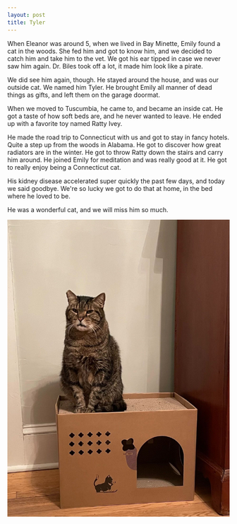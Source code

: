 ```yaml
---
layout: post
title: Tyler
---
```


When Eleanor was around 5, when we lived in Bay Minette, Emily found a cat in
the woods.  She fed him and got to know him, and we decided to catch him and
take him to the vet.  We got his ear tipped in case we never saw him again. Dr.
Biles took off a lot, it made him look like a pirate.

We did see him again, though. He stayed around the house, and was our outside
cat. We named him Tyler.  He brought Emily all manner of dead things as gifts,
and left them on the garage doormat.

When we moved to Tuscumbia, he came to, and became an inside cat. He got a
taste of how soft beds are, and he never wanted to leave. He ended up with a
favorite toy named Ratty Ivey.

He made the road trip to Connecticut with us and got to stay in fancy hotels.
Quite a step up from the woods in Alabama. He got to discover how great
radiators are in the winter. He got to throw Ratty down the stairs and carry
him around. He joined Emily for meditation and was really good at it. He got to
really enjoy being a Connecticut cat.

His kidney disease accelerated super quickly the past few days, and today we
said goodbye. We're so lucky we got to do that at home, in the bed where he
loved to be.

He was a wonderful cat, and we will miss him so much.

<img src="/images/tyler.jpg">
